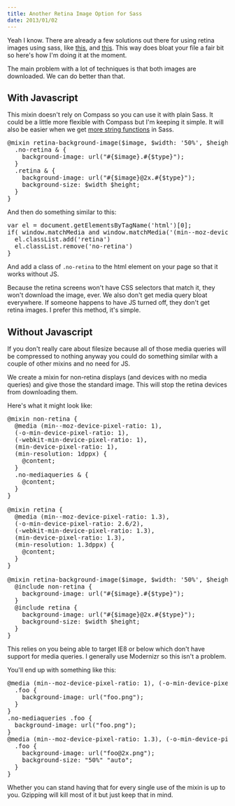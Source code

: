 ```yaml
--- 
title: Another Retina Image Option for Sass
date: 2013/01/02
---
```


Yeah I know. There are already a few solutions out there for using retina images using sass, like [this](http://37signals.com/svn/posts/3271-easy-retina-ready-images-using-scss), and [this](https://github.com/joelambert/Retina-Compass-Helpers). This way does bloat your file a fair bit so here's how I'm doing it at the moment.

The main problem with a lot of techniques is that both images are downloaded. We can do better than that.

## With Javascript

This mixin doesn't rely on Compass so you can use it with plain Sass. It could be a little more flexible with Compass but I'm keeping it simple. It will also be easier when we get [more string functions](https://github.com/nex3/sass/pull/401) in Sass.

<pre class="prettyprint lang-scss">
@mixin retina-background-image($image, $width: '50%', $height: 'auto', $type: 'png') {
  .no-retina & {
    background-image: url("#{$image}.#{$type}");
  }
  .retina & {
    background-image: url("#{$image}@2x.#{$type}");
    background-size: $width $height;
  }
}
</pre>

And then do something similar to this:

<pre class="prettyprint lang-js">
var el = document.getElementsByTagName('html')[0]; 
if( window.matchMedia and window.matchMedia('(min--moz-device-pixel-ratio: 1.3),(-o-min-device-pixel-ratio: 2.6/2),(-webkit-min-device-pixel-ratio: 1.3),(min-device-pixel-ratio: 1.3), (min-resolution: 1.3dppx)').matches ) {
  el.classList.add('retina')
  el.classList.remove('no-retina')
}
</pre>

And add a class of `.no-retina` to the html element on your page so that it works without JS.

Because the retina screens won't have CSS selectors that match it, they won't download the image, ever. We also don't get media query bloat everywhere. If someone happens to have JS turned off, they don't get retina images. I prefer this method, it's simple.

## Without Javascript

If you don't really care about filesize because all of those media queries will be compressed to nothing anyway you could do something similar with a couple of other mixins and no need for JS.

We create a mixin for non-retina displays (and devices with no media queries) and give those the standard image. This will stop the retina devices from downloading them.

Here's what it might look like:

<pre class="prettyprint lang-scss">
@mixin non-retina {
  @media (min--moz-device-pixel-ratio: 1),
  (-o-min-device-pixel-ratio: 1),
  (-webkit-min-device-pixel-ratio: 1),
  (min-device-pixel-ratio: 1),
  (min-resolution: 1dppx) {
    @content;
  }
  .no-mediaqueries & {
    @content;
  }
}

@mixin retina {
  @media (min--moz-device-pixel-ratio: 1.3),
  (-o-min-device-pixel-ratio: 2.6/2),
  (-webkit-min-device-pixel-ratio: 1.3),
  (min-device-pixel-ratio: 1.3),
  (min-resolution: 1.3dppx) {
    @content;
  }
}

@mixin retina-background-image($image, $width: '50%', $height: 'auto', $type: 'png') {
  @include non-retina {
    background-image: url("#{$image}.#{$type}");
  }
  @include retina {
    background-image: url("#{$image}@2x.#{$type}");
    background-size: $width $height;
  }
}
</pre>

This relies on you being able to target IE8 or below which don't have support for media queries. I generally use Modernizr so this isn't a problem. 

You'll end up with something like this:

<pre class="prettyprint lang-css">
@media (min--moz-device-pixel-ratio: 1), (-o-min-device-pixel-ratio: 1), (-webkit-min-device-pixel-ratio: 1), (min-device-pixel-ratio: 1), (min-resolution: 1dppx) {
  .foo {
    background-image: url("foo.png");
  }
}
.no-mediaqueries .foo {
  background-image: url("foo.png");
}
@media (min--moz-device-pixel-ratio: 1.3), (-o-min-device-pixel-ratio: 2.6 / 2), (-webkit-min-device-pixel-ratio: 1.3), (min-device-pixel-ratio: 1.3), (min-resolution: 1.3dppx) {
  .foo {
    background-image: url("foo@2x.png");
    background-size: "50%" "auto";
  }
}
</pre>

Whether you can stand having that for every single use of the mixin is up to you. Gzipping will kill most of it but just keep that in mind.